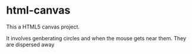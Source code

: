 # html-canvas

This a HTML5 canvas project.

It involves genberating circles and when the mouse gets near them. They are dispersed away
